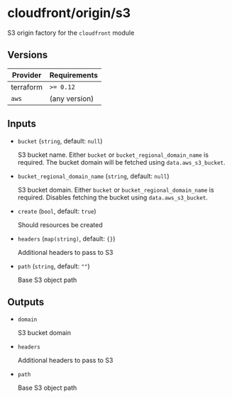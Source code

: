 # cloudfront/origin/s3

S3 origin factory for the `cloudfront` module

<!-- BEGIN_TF_DOCS -->

## Versions

| Provider  | Requirements  |
| --------- | ------------- |
| terraform | `>= 0.12`     |
| `aws`     | (any version) |

## Inputs

- `bucket` (`string`, default: `null`)

  S3 bucket name. Either `bucket` or `bucket_regional_domain_name` is required. The bucket domain will be fetched using `data.aws_s3_bucket`.

- `bucket_regional_domain_name` (`string`, default: `null`)

  S3 bucket domain. Either `bucket` or `bucket_regional_domain_name` is required. Disables fetching the bucket using `data.aws_s3_bucket`.

- `create` (`bool`, default: `true`)

  Should resources be created

- `headers` (`map(string)`, default: `{}`)

  Additional headers to pass to S3

- `path` (`string`, default: `""`)

  Base S3 object path

## Outputs

- `domain`

  S3 bucket domain

- `headers`

  Additional headers to pass to S3

- `path`

  Base S3 object path
